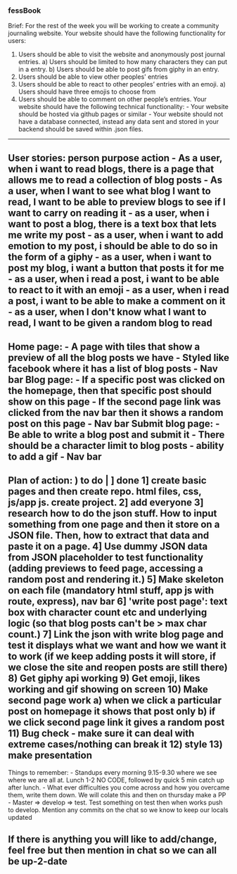 ### fessBook ###

Brief:
For the rest of the week you will be working to create a community journaling website.
Your website should have the following functionality for users:
1. Users should be able to visit the website and anonymously post journal entries. 
    a) Users should be limited to how many characters they can put in a entry.
    b) Users should be able to post gifs from giphy in an entry.
 2.  Users should be able to view other peoples' entries
 3.  Users should be able to react to other peoples’ entries with an emoji.
    a) Users should have three emojis to choose from
 4.  Users should be able to comment on other people’s entries.
Your website should have the following technical functionality:
    - Your website should be hosted via github pages or similar
    - Your website should not have a database connected, instead any data sent and stored in your backend should be saved within .json files.
--------------------------------------------------
User stories: person purpose action
    - As a user, when i want to read blogs, there is a page that allows me to read a collection of blog posts 
    - As a user, when I want to see what blog I want to read, I want to be able to preview blogs to see if I want to carry on reading it
    - as a user, when i want to post a blog, there is a text box that lets me write my post
    - as a user, when i want to add emotion to my post, i should be able to do so in the form of a giphy
    - as a user, when i want to post my blog, i want a button that posts it for me
    - as a user, when i read a post, i want to be able to react to it with an emoji
    - as a user, when i read a post, i want to be able to make a comment on it
    - as a user, when I don't know what I want to read, I want to be given a random blog to read
--------------------------------------------------
Home page:
    - A page with tiles that show a preview of all the blog posts we have
    - Styled like facebook where it has a list of blog posts 
    - Nav bar
Blog page:
    - If a specific post was clicked on the homepage, then that specific post should show on this page
    - If the second page link was clicked from the nav bar then it shows a random post on this page
    - Nav bar
Submit blog page:
    - Be able to write a blog post and submit it
    - There should be a character limit to blog posts
    - ability to add a gif
    - Nav bar 
--------------------------------------------------
Plan of action: ) to do | ] done
    1] create basic pages and then create repo. html files, css, js/app js. create project. 
    2] add everyone
    3] research how to do the json stuff. How to input something from one page and then it store on a JSON file. Then, how to extract that data and paste it on a page. 
    4] Use dummy JSON data from JSON placeholder to test functionality (adding previews to feed page, accessing a random post and rendering it.)
    5] Make skeleton on each file (mandatory html stuff, app js with route, express), nav bar
    6] 'write post page': text box with character count etc and underlying logic (so that blog posts can't be > max char count.)
    7] Link the json with write blog page and test it displays what we want and how we want it to work (if we keep adding posts it will store, if we close the site and reopen posts are still there)
    8) Get giphy api working 
    9) Get emoji, likes working and gif showing on screen
    10) Make second page work
        a) when we click a particular post on homepage it shows that post only
        b) if we click second page link it gives a random post 
    11) Bug check - make sure it can deal with extreme cases/nothing can break it
    12) style
    13) make presentation
--------------------------------------------------
Things to remember:
    - Standups every morning 9.15-9.30 where we see where we are all at. Lunch 1-2 NO CODE, followed by quick 5 min catch up after lunch. 
    - What ever difficulties you come across and how you overcame them, write them down. We will colate this and then on thursday make a PP
    - Master => develop => test. Test something on test then when works push to develop. Mention any commits on the chat so we know to keep our locals updated 

If there is anything you will like to add/change, feel free but then mention in chat so we can all be up-2-date
--------------------------------------------------
